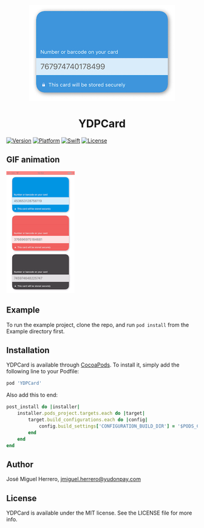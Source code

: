 <p align="center">
<img src="https://github.com/Yudonpay/YDPCard/blob/master/Resources/card.jpeg">
</p>
<div align="center">
<h1> YDPCard</h1>
</div>


[![Version](https://img.shields.io/cocoapods/v/YDPCard.svg?style=flat)](https://cocoapods.org/pods/YDPCard)
[![Platform](https://img.shields.io/badge/Platform-iOS-blue.svg?style=fla)](https://cocoapods.org/pods/YDPCard)
[![Swift](https://img.shields.io/badge/Swift-4.2-orange.svg)](https://swift.org/)
[![License](https://camo.githubusercontent.com/eb5485388cd282c0139df4ed308b825420589a7c/68747470733a2f2f696d672e736869656c64732e696f2f6769746875622f6c6963656e73652f6861636b696674656b6861722f49514b6579626f6172644d616e616765722e737667)](https://github.com/Yudonpay/YDPCard/blob/master/LICENSE)


## GIF animation

[![Gif](https://github.com/Yudonpay/YDPCard/blob/master/Resources/example.gif)]()

## Example

To run the example project, clone the repo, and run `pod install` from the Example directory first.

## Installation

YDPCard is available through [CocoaPods](https://cocoapods.org). To install
it, simply add the following line to your Podfile:

```ruby
pod 'YDPCard'
```
Also add this to end:
```ruby
post_install do |installer|
    installer.pods_project.targets.each do |target|
        target.build_configurations.each do |config|
            config.build_settings['CONFIGURATION_BUILD_DIR'] = '$PODS_CONFIGURATION_BUILD_DIR'
        end
    end
end
```
## Author

José Miguel Herrero, jmiguel.herrero@yudonpay.com

## License

YDPCard is available under the MIT license. See the LICENSE file for more info.
